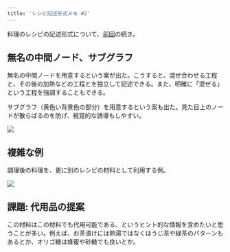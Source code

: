 ```yaml
---
title: 'レシピ記述形式メモ #2'
---
```

料理のレシピの記述形式について、[前回](https://r7kamura.com/articles/2022-05-13-mermaid-recipe-memo)の続き。

無名の中間ノード、サブグラフ
--------------

無名の中間ノードを用意するという案が出た。こうすると、混ぜ合わせる工程と、その後の加熱などの工程とを独立して記述できる。また、明確に「混ぜる」という工程を強調することもできる。

サブグラフ（黄色い背景色の部分）を用意するという案も出た。見た目上のノードが散らばるのを防げ、視覚的な誘導もしやすい。

![](https://lh5.googleusercontent.com/YzK4_tdIVhu-QxLFmOlPwAKtMl80blY9c6O5xeEcV1jbh6CwW7LHUHiv7O5T26c6st9M9VD3KgboeGv_a1amDw1-nWeIZGeJVrx_J5MDQoWtA0AHbfvS5ffD3guA3OjfstIfxDSi_TpJBBo5_9KCIA)

複雑な例
----

調理後の料理を、更に別のレシピの材料として利用する例。

![](https://lh4.googleusercontent.com/_YILUKnoO7_wPdt3Aj9vsEOLN58W_vivkWGv3f41XUfnY68sQJ5k6f5PzJiWXuZN64Cw0dbdVJrZE0Q0MaSKO0KhTVyjmG5bWZvFZOCBSKzku06PmAChMzYq4wvtT4poif2LjVJX3VF8yUP6JllFzA)

課題: 代用品の提案
----------

この材料はこの材料でも代用可能である、というヒント的な情報を含めたいと思うことが多い。例えば、お茶漬けには熱湯ではなくほうじ茶や緑茶のパターンもあるとか、オリゴ糖は蜂蜜や砂糖でも良いとか。
